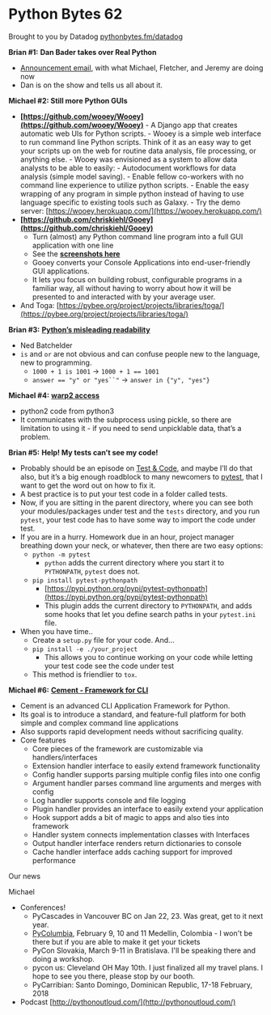 # Python Bytes 62
Brought to you by Datadog [pythonbytes.fm/datadog](https://pythonbytes.fm/datadog)

**Brian #1:** **Dan Bader takes over Real Python**

- [Announcement email](https://mailchi.mp/realpython/final-blast?e=a41501fde5), with what Michael, Fletcher, and Jeremy are doing now
- Dan is on the show and tells us all about it.

**Michael #2: Still more Python GUIs**

- **[https://github.com/wooey/Wooey](https://github.com/wooey/Wooey)**
	  - A Django app that creates automatic web UIs for Python scripts.
	  - Wooey is a simple web interface to run command line Python scripts. Think of it as an easy way to get your scripts up on the web for routine data analysis, file processing, or anything else.
	  - Wooey was envisioned as a system to allow data analysts to be able to easily:
	    - Autodocument workflows for data analysis  (simple model saving).
	    - Enable fellow co-workers with no command line experience to utilize python scripts.
	    - Enable the easy wrapping of any program in simple python instead of having to use language specific  to existing tools such as Galaxy.
	  - Try the demo server: [https://wooey.herokuapp.com/](https://wooey.herokuapp.com/)
- **[https://github.com/chriskiehl/Gooey](https://github.com/chriskiehl/Gooey)**
	- Turn (almost) any Python command line program into a full GUI application with one line
	- See the [**screenshots here**](https://github.com/chriskiehl/Gooey)
	- Gooey converts your Console Applications into end-user-friendly GUI applications. 
	- It lets you focus on building robust, configurable programs in a familiar way, all without having to worry about how it will be presented to and interacted with by your average user.
- And Toga: [https://pybee.org/project/projects/libraries/toga/](https://pybee.org/project/projects/libraries/toga/)

**Brian #3:** [**Python’s misleading readability**](https://nedbatchelder.com//blog/201801/pythons_misleading_readability.html)

- Ned Batchelder
- `is` and `or` are not obvious and can confuse people new to the language, new to programming.
  -  `1000 + 1 is 1001`  → `1000 + 1 == 1001`
  - `answer == "y" or "yes``"` → `answer in {"y", "yes"}`

**Michael #4:** [**warp2 access**](https://haarcuba.github.io/warp2/) 

- python2 code from python3
- It communicates with the subprocess using pickle, so there are limitation to using it - if you need to send unpicklable data, that’s a problem.

**Brian #5:** **Help! My tests can’t see my code!**

- Probably should be an episode on [Test & Code](http://testandcode.com/), and maybe I’ll do that also, but it’s a big enough roadblock to many newcomers to [pytest](http://amzn.to/2DBLFCz), that I want to get the word out on how to fix it.
- A best practice is to put your test code in a folder called tests.
- Now, if you are sitting in the parent directory, where you can see both your modules/packages under test and the `tests` directory, and you run `pytest`, your test code has to have some way to import the code under test.
- If you are in a hurry. Homework due in an hour, project manager breathing down your neck, or whatever, then there are two easy options:
  - `python -m pytest`
    - `python` adds the current directory where you start it to `PYTHONPATH`, `pytest` does not.
  - `pip install pytest-pythonpath`
    - [https://pypi.python.org/pypi/pytest-pythonpath](https://pypi.python.org/pypi/pytest-pythonpath)
    - This plugin adds the current directory to `PYTHONPATH`, and adds some hooks that let you define search paths in your `pytest.ini` file.
- When you have time..
  - Create a `setup.py` file for your code. And…
  - `pip install -e ./your_project`
    - This allows you to continue working on your code while letting your test code see the code under test
  - This method is friendlier to `tox`.


**Michael #6:** [**Cement - Framework for CLI**](https://cement.readthedocs.io/en/latest/)

- Cement is an advanced CLI Application Framework for Python. 
- Its goal is to introduce a standard, and feature-full platform for both simple and complex command line applications 
- Also supports rapid development needs without sacrificing quality.
- Core features
  - Core pieces of the framework are customizable via handlers/interfaces
  - Extension handler interface to easily extend framework functionality
  - Config handler supports parsing multiple config files into one config
  - Argument handler parses command line arguments and merges with config
  - Log handler supports console and file logging
  - Plugin handler provides an interface to easily extend your application
  - Hook support adds a bit of magic to apps and also ties into framework
  - Handler system connects implementation classes with Interfaces
  - Output handler interface renders return dictionaries to console
  - Cache handler interface adds caching support for improved performance

Our news

Michael

- Conferences!
  - PyCascades in Vancouver BC on Jan 22, 23. Was great, get to it next year.
  - [PyColumbia](https://www.pycon.co/), February 9, 10 and 11 Medellin, Colombia - I won't be there but if you are able to make it get your tickets
  - PyCon Slovakia, March 9-11 in Bratislava. I'll be speaking there and doing a workshop. 
  - pycon us: Cleveland OH May 10th. I just finalized all my travel plans. I hope to see you there, please stop by our booth.
  - PyCarribian: Santo Domingo, Dominican Republic, 17-18 February, 2018
- Podcast [http://pythonoutloud.com/](http://pythonoutloud.com/)


